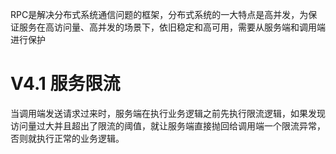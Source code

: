 RPC是解决分布式系统通信问题的框架，分布式系统的一大特点是高并发，为保证服务在高访问量、高并发的场景下，依旧稳定和高可用，需要从服务端和调用端进行保护

# V4.1 服务限流
当调用端发送请求过来时，服务端在执行业务逻辑之前先执行限流逻辑，如果发现访问量过大并且超出了限流的阈值，就让服务端直接抛回给调用端一个限流异常，否则就执行正常的业务逻辑。



<!--stackedit_data:
eyJoaXN0b3J5IjpbLTE0NzQ4ODc2MV19
-->